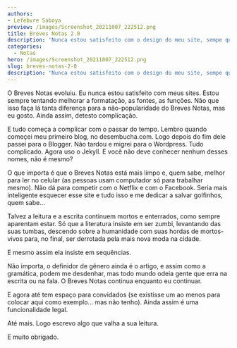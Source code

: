 ```yaml
---
authors:
- Lefebvre Saboya
preview: /images/Screenshot_20211007_222512.png
title: Breves Notas 2.0
description: 'Nunca estou satisfeito com o design do meu site, sempe quero mudar e não sei quando parar.'
categories:
  - Notas
hero: /images/Screenshot_20211007_222512.png
slug: breves-notas-2-0
description: 'Nunca estou satisfeito com o design do meu site, sempe quero mudar e não sei quando parar.'
---
```


O Breves Notas evoluiu. Eu nunca estou satisfeito com meus sites. Estou sempre tentando melhorar a formatação, as fontes, as funções. Não que isso faça lá tanta diferença para a não-popularidade do Breves Notas, mas eu gosto. Ainda assim, detesto complicação.

E tudo começa a complicar com o passar do tempo. Lembro quando começei meu primeiro blog, no desembucha.com. Logo depois do fim dele passei para o Blogger. Não tardou e migrei para o Wordpress. Tudo complicado. Agora uso o Jekyll. E você não deve conhecer nenhum desses nomes, não é mesmo? 

O que importa é que o Breves Notas está mais limpo e, quem sabe, melhor para ler no celular (as pessoas usam computador só para trabalhar mesmo). Não dá para competir com o Netflix e com o Facebook. Seria mais inteligente esquecer esse site e tudo isso e me dedicar a salvar golfinhos, quem sabe...

Talvez a leitura e a escrita continuem mortos e enterrados, como sempre aparentam estar. Só que a literatura insiste em ser zumbi, levantando das suas tumbas, descendo sobre a humanidade com suas hordas de mortos-vivos para, no final, ser derrotada pela mais nova moda na cidade.

E mesmo assim ela insiste em sequências. 

Não importa, o definidor de gênero ainda é o artigo, e assim como a gramática, podem me desdenhar, mas todo mundo odeia gente que erra na escrita ou na fala. O Breves Notas continua enquanto eu continuar.

E agora até tem espaço para convidados (se existisse um ao menos para colocar aqui como exemplo... mas não tenho). Ainda assim é uma funcionalidade legal.

Até mais. Logo escrevo algo que valha a sua leitura.

E muito obrigado.

